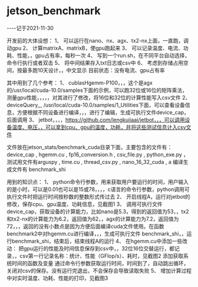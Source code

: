 # jetson_benchmark

----记于2021-11-30

开发前的大体设想：
1、	可以运行在nano、nx、agx、tx2-nx上面，一直跑，调动gpu
2、	计算matrixA、matrixB，使gpu跑起来
3、	可以记录温度、电流、功耗、性能，，gpu占有率，每秒一次
4、	写到一个run.sh，在不同平台自动选择，命令行执行或者双击
5、	将中间结果存入txt日志或csv中
6、	考虑到存储占用空间，按最多跑10天设计，，中文显示
目前状态：没有电流、gpu占有率

其中用到了几个参考：
1、	cublasHgemm-P100，，，这个是agx的/usr/local/cuda-10.0/samples下面的示例，可以跑32位或16位的矩阵乘法，测量gpu性能，，，，，对其进行了修改，将16位和32位的计算性能写入csv文件
2、	deviceQuery,,, /usr/local/cuda-10.0/samples/1_Utilities下面，可以查看设备信息，方便根据不同设备进行编译，，，进行了编辑，生成可执行文件device_cap，后面调用
3、	jetbot，，，，https://github.com/lengkujiaai/jetbot，，，可以调用设备温度、电压，，可以拿到cpu、gpu的温度，功耗，并将这些测试信息计入csv文件

文件放在jetson_stats/benchmark_cuda目录下面，主要包含的文件有：
device_cap , hgemm.cu , fp16_conversion.h , csv_file.py , python_exe.py ，
测试用文件有arguspy , time.cu , thread_csv.py , nano_16_32_cuda , a 
编译生成文件有 benchmark_shi

用到的知识点：
1、	python命令行参数，用来获取用户要运行的时间，用户输入的是小时，可以是0.01也可以是15或78，，，，c语言的命令行参数，python调用可执行文件时把运行时间按秒数的整数形式传过去
2、	开启线程A，运行对jetbot的修改，保存cpu、gpu温度、功耗信息，见截图1
3、	调用可执行文件device_cap，获取设备的计算能力，比如nano是5.3，得到的返回值为53，，tx2和tx2-nx的计算能力为6.2，返回值为62，，agx的计算能力为7.2，返回值为72，，，返回的没有小数点是因为方便后面编译cuda文件使用。在函数benchmark2中对hgemm.cu进行编译，，，生成可执行文件 benchmark_shi，，运行benchmark_shi，结束后，结束线程A的运行
4、	在hgemm.cu中添加一些改动：
把gpu运行的性能及时间信息保存到csv中，，32位16位交替运行，都记录，，csv第一行记录名称：统计、性能（GFlop/s）、耗时，见截图2
添加获取系统时间的函数及变量
通过命令行参数获取运行时间，时间到了，自动跳出循环，关闭对csv的保存。没有运行完退出，不会保存会导致读取失败
5、	增加计算过程中对实时温度、功耗、性能的打印，见截图3
